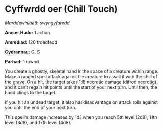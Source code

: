 # Cyffwrdd oer (Chill Touch)

*Marddewiniaeth swyngyfaredd*

**Amser Hudo:** 1 action

**Amrediad:** 120 troedfedd

**Cydrannau:** G, S

**Parhad:** 1 rownd

You create a ghostly, skeletal hand in the space of a creature within range. Make a ranged spell attack against the creature to assail it with the chill of the grave. On a hit, the target takes 1d8 necrotic damage (difrod necrotig), and it can't regain hit points until the start of your next turn. Until then, the hand clings to the target.

If you hit an undead target, it also has disadvantage on attack rolls against you until the end of your next turn.

This spell's damage increases by 1d8 when you reach 5th level (2d8), 11th level (3d8), and 17th level (4d8).